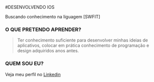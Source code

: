 #DESENVOLVENDO IOS

Buscando conhecimento na liguagem [SWFIT]


### O QUE PRETENDO APRENDER?

>Ter conhecimento suficiente
>para desenvolver minhas ideias
>de aplicativos, colocar em prática
>conhecimento de programação e design
>adquiridos anos antes.


### QUEM SOU EU?

Veja meu perfil no [Linkedin](https://www.linkedin.com/in/mleonizio/)
